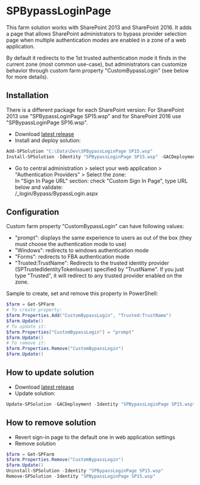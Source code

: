 # SPBypassLoginPage
This farm solution works with SharePoint 2013 and SharePoint 2016. It adds a page that allows SharePoint administrators to bypass provider selection page when multiple authentication modes are enabled in a zone of a web application.

By default it redirects to the 1st trusted authentication mode it finds in the current zone (most common use-case), but administrators can customize behavior through custom farm property "CustomBypassLogin" (see below for more details).

## Installation
There is a different package for each SharePoint version: For SharePoint 2013 use "SPBypassLoginPage SP15.wsp" and for SharePoint 2016 use "SPBypassLoginPage SP16.wsp".
- Download [latest release](https://github.com/Yvand/SPBypassLoginPage/releases/latest)
- Install and deploy solution:
```powershell
Add-SPSolution "C:\Data\Dev\SPBypassLoginPage SP15.wsp"
Install-SPSolution -Identity "SPBypassLoginPage SP15.wsp" -GACDeployment
```
- Go to central administration > select your web application > "Authentication Providers" > Select the zone:<br>
In "Sign In Page URL" section: check "Custom Sign In Page", type URL below and validate:<br>
/_login/Bypass/BypassLogin.aspx

## Configuration
Custom farm property "CustomBypassLogin" can have following values:
- "prompt": displays the same experience to users as out of the box (they must choose the authentication mode to use)
- "Windows": redirects to windows authentication mode
- "Forms": redirects to FBA authentication mode
- "Trusted:TrustName": Redirects to the trusted identity provider (SPTrustedIdentityTokenIssuer) specified by "TrustName". If you just type "Trusted", it will redirect to any trusted provider enabled on the zone.

Sample to create, set and remove this property in PowerShell:
```powershell
$farm = Get-SPFarm
# To create property:
$farm.Properties.Add("CustomBypassLogin", "Trusted:TrustName")
$farm.Update()
# To update it:
$farm.Properties["CustomBypassLogin"] = "prompt"
$farm.Update()
# To remove it:
$farm.Properties.Remove("CustomBypassLogin")
$farm.Update()
```

## How to update solution
- Download [latest release](https://github.com/Yvand/SPBypassLoginPage/releases/latest)
- Update solution:
```powershell
Update-SPSolution -GACDeployment -Identity "SPBypassLoginPage SP15.wsp" -LiteralPath "C:\Data\Dev\SPBypassLoginPage SP15.wsp"
```

## How to remove solution
- Revert sign-in page to the default one in web application settings
- Remove solution
```powershell
$farm = Get-SPFarm
$farm.Properties.Remove("CustomBypassLogin")
$farm.Update()
Uninstall-SPSolution -Identity "SPBypassLoginPage SP15.wsp"
Remove-SPSolution -Identity "SPBypassLoginPage SP15.wsp"
```
